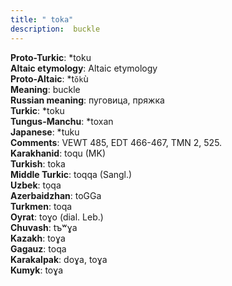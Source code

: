 ```yaml
---
title: " toka"
description:  buckle
---
```


<strong>Proto-Turkic</strong>:  *toku<br>
<strong>Altaic etymology</strong>:  Altaic etymology<br>
<strong> Proto-Altaic</strong>:  *t`ŏk`ù<br>
<strong>Meaning</strong>:  buckle<br>
<strong>Russian meaning</strong>:  пуговица, пряжка<br>
<strong>Turkic</strong>:  *toku<br>
<strong>Tungus-Manchu</strong>:  *toxan<br>
<strong>Japanese</strong>:  *tuku<br>
<strong>Comments</strong>:  VEWT 485, EDT 466-467, TMN 2, 525.<br>
<strong>Karakhanid</strong>:  toqu (MK)<br>
<strong>Turkish</strong>:  toka<br>
<strong>Middle Turkic</strong>:  toqqa (Sangl.)<br>
<strong>Uzbek</strong>:  tọqa<br>
<strong>Azerbaidzhan</strong>:  toGGa<br>
<strong>Turkmen</strong>:  toqa<br>
<strong>Oyrat</strong>:  toɣo (dial. Leb.)<br>
<strong>Chuvash</strong>:  tъʷɣa<br>
<strong>Kazakh</strong>:  toɣa<br>
<strong>Gagauz</strong>:  toqa<br>
<strong>Karakalpak</strong>:  doɣa, toɣa<br>
<strong>Kumyk</strong>:  toɣa<br>


